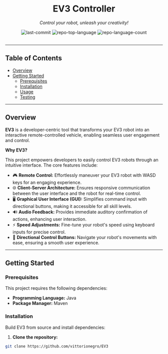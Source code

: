 <div align="center">

# EV3 Controller

*Control your robot, unleash your creativity!*

<img alt="last-commit" src="https://img.shields.io/github/last-commit/vittorionegro/EV3?style=flat&logo=git&logoColor=white&color=0080ff">
<img alt="repo-top-language" src="https://img.shields.io/github/languages/top/vittorionegro/EV3?style=flat&color=0080ff">
<img alt="repo-language-count" src="https://img.shields.io/github/languages/count/vittorionegro/EV3?style=flat&color=0080ff">
</div>

<br>

---

## Table of Contents

- [Overview](#overview)
- [Getting Started](#getting-started)
  - [Prerequisites](#prerequisites)
  - [Installation](#installation)
  - [Usage](#usage)
  - [Testing](#testing)

---

## Overview

**EV3** is a developer-centric tool that transforms your EV3 robot into an interactive remote-controlled vehicle, enabling seamless user engagement and control.

**Why EV3?**

This project empowers developers to easily control EV3 robots through an intuitive interface. The core features include:

- 🎮 **Remote Control:** Effortlessly maneuver your EV3 robot with WASD keys for an engaging experience.
- 🌐 **Client-Server Architecture:** Ensures responsive communication between the user interface and the robot for real-time control.
- 🖥️ **Graphical User Interface (GUI):** Simplifies command input with directional buttons, making it accessible for all skill levels.
- 🔊 **Audio Feedback:** Provides immediate auditory confirmation of actions, enhancing user interaction.
- ⚡ **Speed Adjustments:** Fine-tune your robot's speed using keyboard inputs for precise control.
- 🔄 **Directional Control Buttons:** Navigate your robot's movements with ease, ensuring a smooth user experience.

---

## Getting Started

### Prerequisites

This project requires the following dependencies:

- **Programming Language:** Java  
- **Package Manager:** Maven  

### Installation

Build EV3 from source and install dependencies:

1. **Clone the repository:**

```sh
git clone https://github.com/vittorionegro/EV3
